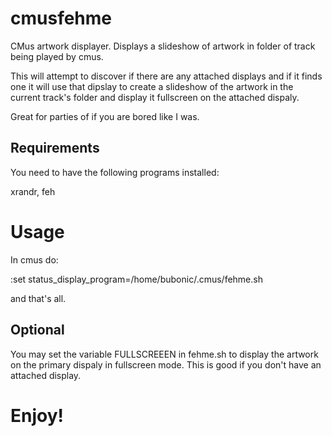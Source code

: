 # cmusfehme
CMus artwork displayer. Displays a slideshow of artwork in folder of track being played by cmus.

This will attempt to discover if there are any attached displays and if it finds one
it will use that dipslay to create a slideshow of the artwork in the current track's folder
and display it fullscreen on the attached dispaly.

Great for parties of if you are bored like I was. 

## Requirements
You need to have the following programs installed:

xrandr, feh


# Usage
In cmus do:

:set status_display_program=/home/bubonic/.cmus/fehme.sh

and that's all.

## Optional
You may set the variable FULLSCREEEN in fehme.sh to display the artwork on the primary dispaly in fullscreen mode.
This is good if you don't have an attached display. 

# Enjoy!
